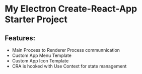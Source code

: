 # My Electron Create-React-App Starter Project

## Features:
  * Main Process to Renderer Process communnication
  * Custom App Menu Template
  * Custom App Icon Template
  * CRA is hooked with Use Context for state management
